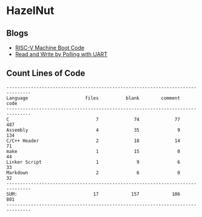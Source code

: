 # HazelNut

## Blogs

- [RISC-V Machine Boot Code](https://lingkkang.github.io/2023/02/23/boot-risc-v/)
- [Read and Write by Polling with UART](https://lingkkang.github.io/2023/02/28/polling-read-write/)

## Count Lines of Code

```
-------------------------------------------------------------------------------
Language                     files          blank        comment           code
-------------------------------------------------------------------------------
C                                7             74             77            487
Assembly                         4             35              9            134
C/C++ Header                     2             18             14             71
make                             1             15              0             44
Linker Script                    1              9              6             33
Markdown                         2              6              0             32
-------------------------------------------------------------------------------
SUM:                            17            157            106            801
-------------------------------------------------------------------------------
```
